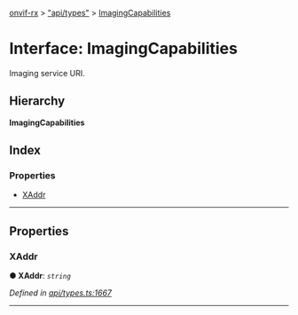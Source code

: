 [onvif-rx](../README.md) > ["api/types"](../modules/_api_types_.md) > [ImagingCapabilities](../interfaces/_api_types_.imagingcapabilities.md)

# Interface: ImagingCapabilities

Imaging service URI.

## Hierarchy

**ImagingCapabilities**

## Index

### Properties

* [XAddr](_api_types_.imagingcapabilities.md#xaddr)

---

## Properties

<a id="xaddr"></a>

###  XAddr

**● XAddr**: *`string`*

*Defined in [api/types.ts:1667](https://github.com/patrickmichalina/onvif-rx/blob/3ab1739/src/api/types.ts#L1667)*

___


